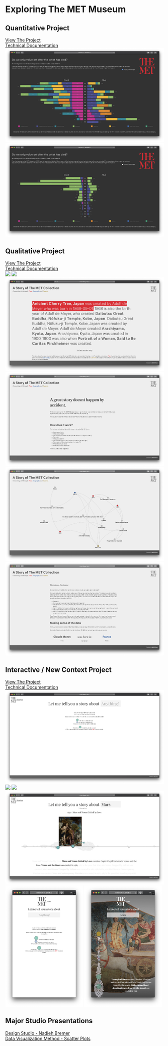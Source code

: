 # Exploring The MET Museum
## Quantitative Project
[View The Project](http://neiloliver.co/design/MET/)  
[Technical Documentation](https://github.com/neil-oliver/Major-Studio-1/tree/master/Quantitative-Design)  
![](./Images/Quantitative-2.png)
![](./Images/Quantitative-1.png)

## Qualitative Project
[View The Project](https://neil-oliver.github.io/Major-Studio-1/Qualitative-Design/)  
[Technical Documentation](https://github.com/neil-oliver/Major-Studio-1/tree/master/Qualitative-Design)  
![](./Images/story-video-1.gif)
![](./Images/story-video-2.gif)
![](./Images/story-1.png)
![](./Images/story-2.png)
![](./Images/story-3.png)
![](./Images/story-4.png)

## Interactive  / New Context Project
[View The Project](https://neil-oliver.github.io/Major-Studio-1/New-Context/)  
[Technical Documentation](https://github.com/neil-oliver/Major-Studio-1/tree/master/New-Context)  
![](./Images/timeline-1.png)
![](./Images/timeline-2.png)
![](./Images/timeline-fullscreen.png)
![](./Images/timeline-hover.png)
<img src='./Images/timeline-mobile-1.png' width='49%'>
<img src='./Images/timeline-mobile-2.png' width='49%'>

## Major Studio Presentations
[Design Studio - Nadieh Bremer](https://github.com/neil-oliver/Major-Studio-1/tree/master/Design-Studio)  
[Data Visualization Method - Scatter Plots](https://github.com/neil-oliver/Major-Studio-1/tree/master/DV-Method)
